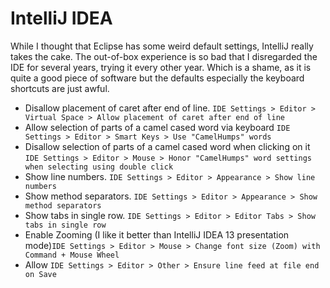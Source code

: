 # IntelliJ IDEA #

While I thought that Eclipse has some weird default settings, IntelliJ really takes the cake. The out-of-box experience is so bad that I disregarded the IDE for several years, trying it every other year. Which is a shame, as it is quite a good piece of software but the defaults especially the keyboard shortcuts are just awful.

- Disallow placement of caret after end of line. `IDE Settings > Editor > Virtual Space > Allow placement of caret after end of line`
- Allow selection of parts of a camel cased word via keyboard `IDE Settings > Editor > Smart Keys > Use "CamelHumps" words`
- Disallow selection of parts of a camel cased word when clicking on it `IDE Settings > Editor > Mouse > Honor "CamelHumps" word settings when selecting using double click`
- Show line numbers. `IDE Settings > Editor > Appearance > Show line numbers`
- Show method separators. `IDE Settings > Editor > Appearance > Show method separators`
- Show tabs in single row. `IDE Settings > Editor > Editor Tabs > Show tabs in single row`
- Enable Zooming (I like it better than IntelliJ IDEA 13 presentation mode)`IDE Settings > Editor > Mouse > Change font size (Zoom) with Command + Mouse Wheel`
- Allow `IDE Settings > Editor > Other > Ensure line feed at file end on Save`
